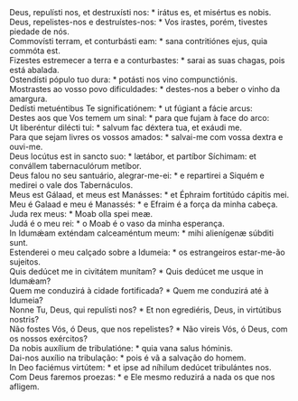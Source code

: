 <div class="dropcap text-justify">Deus, repulísti nos, et destruxísti nos: * irátus es, et misértus es nobis.</div>
<div class="dropcap text-justify">Deus, repelistes-nos e destruístes-nos: * Vos irastes, porém, tivestes piedade de nós.</div>
<div class="text-justify">Commovísti terram, et conturbásti eam: * sana contritiónes ejus, quia commóta est.</div>
<div class="text-justify">Fizestes estremecer a terra e a conturbastes: * sarai as suas chagas, pois está abalada.</div>
<div class="text-justify">Ostendísti pópulo tuo dura: * potásti nos vino compunctiónis.</div>
<div class="text-justify">Mostrastes ao vosso povo dificuldades: * destes-nos a beber o vinho da amargura.</div>
<div class="text-justify">Dedísti metuéntibus Te significatiónem: * ut fúgiant a fácie arcus:</div>
<div class="text-justify">Destes aos que Vos temem um sinal: * para que fujam à face do arco:</div>
<div class="text-justify">Ut liberéntur dilécti tui: * salvum fac déxtera tua, et exáudi me.</div>
<div class="text-justify">Para que sejam livres os vossos amados: * salvai-me com vossa dextra e ouvi-me.</div>
<div class="text-justify">Deus locútus est in sancto suo: * lætábor, et partíbor Síchimam: et convállem tabernaculórum metíbor.</div>
<div class="text-justify">Deus falou no seu santuário, alegrar-me-ei: * e repartirei a Siquém e medirei o vale dos Tabernáculos.</div>
<div class="text-justify">Meus est Gálaad, et meus est Manásses: * et Éphraim fortitúdo cápitis mei.</div>
<div class="text-justify">Meu é Galaad e meu é Manassés: * e Efraim é a força da minha cabeça.</div>
<div class="text-justify">Juda rex meus: * Moab olla spei meæ.</div>
<div class="text-justify">Judá é o meu rei: * o Moab é o vaso da minha esperança.</div>
<div class="text-justify">In Idumǽam exténdam calceaméntum meum: * mihi alienígenæ súbditi sunt.</div>
<div class="text-justify">Estenderei o meu calçado sobre a Idumeia: * os estrangeiros estar-me-ão sujeitos.</div>
<div class="text-justify">Quis dedúcet me in civitátem munítam? * Quis dedúcet me usque in Idumǽam?</div>
<div class="text-justify">Quem me conduzirá à cidade fortificada? * Quem me conduzirá até à Idumeia?</div>
<div class="text-justify">Nonne Tu, Deus, qui repulísti nos? * Et non egrediéris, Deus, in virtútibus nostris?</div>
<div class="text-justify">Não fostes Vós, ó Deus, que nos repelistes? * Não vireis Vós, ó Deus, com os nossos exércitos?</div>
<div class="text-justify">Da nobis auxílium de tribulatióne: * quia vana salus hóminis.</div>
<div class="text-justify">Dai-nos auxílio na tribulação: * pois é vã a salvação do homem.</div>
<div class="text-justify">In Deo faciémus virtútem: * et ipse ad níhilum dedúcet tribulántes nos.</div>
<div class="text-justify">Com Deus faremos proezas: * e Ele mesmo reduzirá a nada os que nos afligem.</div>
